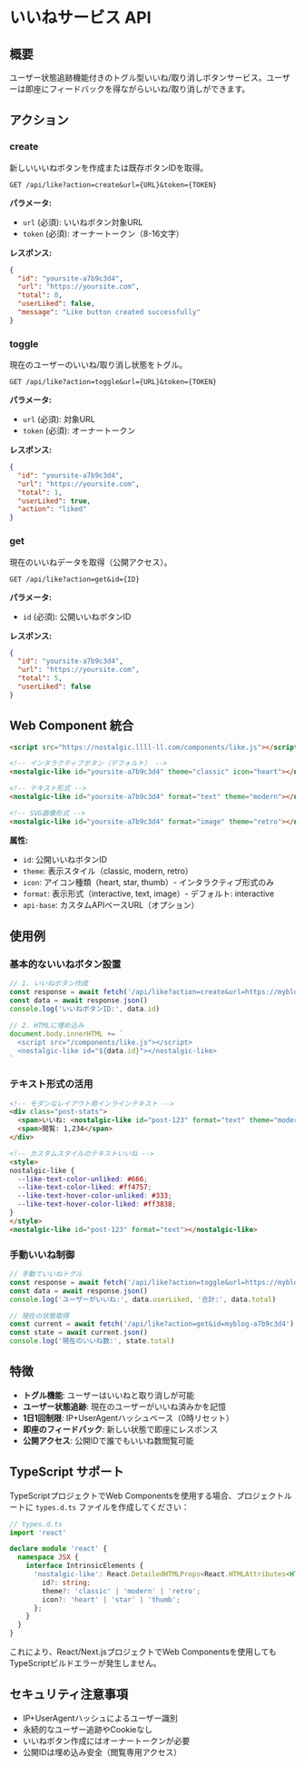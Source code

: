# いいねサービス API

## 概要

ユーザー状態追跡機能付きのトグル型いいね/取り消しボタンサービス。ユーザーは即座にフィードバックを得ながらいいね/取り消しができます。

## アクション

### create
新しいいいねボタンを作成または既存ボタンIDを取得。

```
GET /api/like?action=create&url={URL}&token={TOKEN}
```

**パラメータ:**
- `url` (必須): いいねボタン対象URL
- `token` (必須): オーナートークン（8-16文字）

**レスポンス:**
```json
{
  "id": "yoursite-a7b9c3d4",
  "url": "https://yoursite.com",
  "total": 0,
  "userLiked": false,
  "message": "Like button created successfully"
}
```

### toggle
現在のユーザーのいいね/取り消し状態をトグル。

```
GET /api/like?action=toggle&url={URL}&token={TOKEN}
```

**パラメータ:**
- `url` (必須): 対象URL
- `token` (必須): オーナートークン

**レスポンス:**
```json
{
  "id": "yoursite-a7b9c3d4",
  "url": "https://yoursite.com",
  "total": 1,
  "userLiked": true,
  "action": "liked"
}
```

### get
現在のいいねデータを取得（公開アクセス）。

```
GET /api/like?action=get&id={ID}
```

**パラメータ:**
- `id` (必須): 公開いいねボタンID

**レスポンス:**
```json
{
  "id": "yoursite-a7b9c3d4",
  "url": "https://yoursite.com",
  "total": 5,
  "userLiked": false
}
```

## Web Component 統合

```html
<script src="https://nostalgic.llll-ll.com/components/like.js"></script>

<!-- インタラクティブボタン（デフォルト） -->
<nostalgic-like id="yoursite-a7b9c3d4" theme="classic" icon="heart"></nostalgic-like>

<!-- テキスト形式 -->
<nostalgic-like id="yoursite-a7b9c3d4" format="text" theme="modern"></nostalgic-like>

<!-- SVG画像形式 -->
<nostalgic-like id="yoursite-a7b9c3d4" format="image" theme="retro"></nostalgic-like>
```

**属性:**
- `id`: 公開いいねボタンID
- `theme`: 表示スタイル（classic, modern, retro）
- `icon`: アイコン種類（heart, star, thumb）- インタラクティブ形式のみ
- `format`: 表示形式（interactive, text, image）- デフォルト: interactive
- `api-base`: カスタムAPIベースURL（オプション）

## 使用例

### 基本的ないいねボタン設置
```javascript
// 1. いいねボタン作成
const response = await fetch('/api/like?action=create&url=https://myblog.com&token=my-secret')
const data = await response.json()
console.log('いいねボタンID:', data.id)

// 2. HTMLに埋め込み
document.body.innerHTML += `
  <script src="/components/like.js"></script>
  <nostalgic-like id="${data.id}"></nostalgic-like>
`
```

### テキスト形式の活用
```html
<!-- モダンなレイアウト用インラインテキスト -->
<div class="post-stats">
  <span>いいね: <nostalgic-like id="post-123" format="text" theme="modern"></nostalgic-like></span>
  <span>閲覧: 1,234</span>
</div>

<!-- カスタムスタイルのテキストいいね -->
<style>
nostalgic-like {
  --like-text-color-unliked: #666;
  --like-text-color-liked: #ff4757;
  --like-text-hover-color-unliked: #333;
  --like-text-hover-color-liked: #ff3838;
}
</style>
<nostalgic-like id="post-123" format="text"></nostalgic-like>
```

### 手動いいね制御
```javascript
// 手動でいいねトグル
const response = await fetch('/api/like?action=toggle&url=https://myblog.com&token=my-secret')
const data = await response.json()
console.log('ユーザーがいいね:', data.userLiked, '合計:', data.total)

// 現在の状態取得
const current = await fetch('/api/like?action=get&id=myblog-a7b9c3d4')
const state = await current.json()
console.log('現在のいいね数:', state.total)
```

## 特徴

- **トグル機能**: ユーザーはいいねと取り消しが可能
- **ユーザー状態追跡**: 現在のユーザーがいいね済みかを記憶
- **1日1回制限**: IP+UserAgentハッシュベース（0時リセット）
- **即座のフィードバック**: 新しい状態で即座にレスポンス
- **公開アクセス**: 公開IDで誰でもいいね数閲覧可能

## TypeScript サポート

TypeScriptプロジェクトでWeb Componentsを使用する場合、プロジェクトルートに `types.d.ts` ファイルを作成してください：

```typescript
// types.d.ts
import 'react'

declare module 'react' {
  namespace JSX {
    interface IntrinsicElements {
      'nostalgic-like': React.DetailedHTMLProps<React.HTMLAttributes<HTMLElement>, HTMLElement> & {
        id?: string;
        theme?: 'classic' | 'modern' | 'retro';
        icon?: 'heart' | 'star' | 'thumb';
      };
    }
  }
}
```

これにより、React/Next.jsプロジェクトでWeb Componentsを使用してもTypeScriptビルドエラーが発生しません。

## セキュリティ注意事項

- IP+UserAgentハッシュによるユーザー識別
- 永続的なユーザー追跡やCookieなし
- いいねボタン作成にはオーナートークンが必要
- 公開IDは埋め込み安全（閲覧専用アクセス）